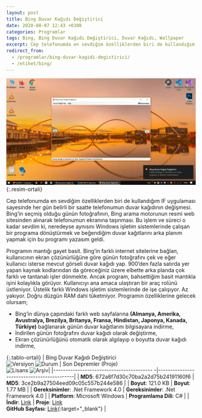 ```yaml
---
layout: post
title: Bing Duvar Kağıdı Değiştirici
date: 2020-08-07 12:43 +0300
categories: Programlar
tags: Bing, Bing Duvar Kağıdı Değiştirici, Duvar Kağıdı, Wallpaper
excerpt: Cep telefonumda en sevdiğim özelliklerden biri de kullandığım IF uygulaması sayesinde her gün belirli bir saatte telefonumun duvar kağıdının değişmesi. Bing’in seçmiş olduğu günün fotoğrafının, Bing arama motorunun resmi web sitesinden alınarak telefonumun ekranına taşınması...
redirect_from:
  - /programlar/bing-duvar-kagidi-degistirici/
  - /etiket/bing/
---
```

![bing-duvar-kagidi-degistirici](/images/programlar/bing-duvar-kagidi-degistirici.png){:.resim-ortali}

Cep telefonumda en sevdiğim özelliklerden biri de kullandığım IF uygulaması sayesinde her gün belirli bir saatte telefonumun duvar kağıdının değişmesi. Bing’in seçmiş olduğu günün fotoğrafının, Bing arama motorunun resmi web sitesinden alınarak telefonumun ekranına taşınması. Bu işlem ve süreci o kadar sevdim ki, neredeyse aynısını Windows işletim sistemlerinde çalışan bir programa dönüştürmek ve beğendiğim duvar kağıtlarını arka planım yapmak için bu programı yazasım geldi.

Programın mantığı gayet basit. Bing’in farklı internet sitelerine bağlan, kullanıcının ekran çözünürlüğüne göre günün fotoğrafını çek ve eğer kullanıcı isterse mevcut görseli duvar kağıdı yap. 900’den fazla satırda yer yapan kaynak kodlarından da göreceğiniz üzere elbette arka planda çok farklı ve tantanalı işler dönmekte. Ancak program, bahsettiğim basit mantıkla işini kolaylıkla görüyor. Kullanıcıyı ana amaca ulaştıran bir araç rolünü üstleniyor. Üstelik farklı Windows işletim sistemlerinde de işe çalışıyor. Az yakıyor. Doğru düzgün RAM dahi tüketmiyor. Programın özelliklerine gelecek olursam;

- Bing’in dünya çapındaki farklı web sayfalarına **(Almanya, Amerika, Avustralya, Brezilya, Britanya, Fransa, Hindistan, Japonya, Kanada, Türkiye)** bağlanarak günün duvar kağıtlarını bilgisayara indirme,
- İndirilen günün fotoğrafını duvar kağıdı olarak değiştirme,
- Ekran çözünürlüğünü otomatik olarak algılayıp o boyutta duvar kağıdı indirme,

{:.tablo-ortali}
| Bing Duvar Kağıdı Değiştirici <br>![Versiyon](https://img.shields.io/badge/Versiyon-2.3-blueviolet.svg?style=flat) ![Durum](https://img.shields.io/badge/Durum-Çalışıyor-success.svg?style=flat) |  Son Depremler (Proje)<br>![Lisans](https://img.shields.io/badge/Lisans-MIT-blue.svg?style=flat) ![Arşiv](https://img.shields.io/badge/Arşiv-orange.svg?style=flat)|
|----------------------------------------- -|-------------------------------------------|
| **MD5**: 672a8f7d30c70ba2a2d75b24191160f6 | **MD5**: 3ce2b9a27504eed09c05c557b244e586 | 
| **Boyut**: 121.0 KB                       | **Boyut**:  1.77 MB                         |
| **Gereksinimler**: .Net Framework 4.0     | **Gereksinimler**: .Net Framework 4.0    |
| **Platform**: Microsoft Windows           | **Programlama Dili**: C#                  |
| **İndir**: [Link](https://www.dropbox.com/s/74blhl4c1l5u7p0/bing-duvar-kagidi-degistirici.zip?dl=1) | **Proje**: [Link](https://www.dropbox.com/s/etwozjzf35s2xju/bing-duvar-kagidi-degistirici-proje.zip?dl=1) <br> **GitHub Sayfası**: [Link](https://github.com/Umut-D/Bing-Duvar-Kagidi-Degistirici){:target="_blank"} |